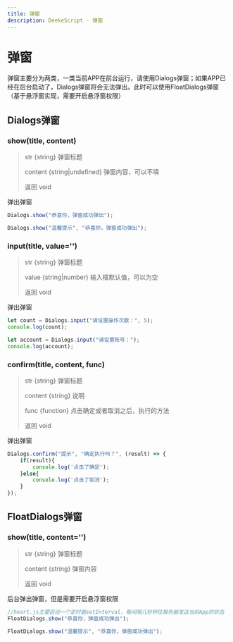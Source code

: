 ```yaml
---
title: 弹窗
description: DeekeScript - 弹窗
---
```


# 弹窗

弹窗主要分为两类，一类当前APP在前台运行，请使用Dialogs弹窗；如果APP已经在后台启动了，Dialogs弹窗将会无法弹出。此时可以使用FloatDialogs弹窗（基于悬浮窗实现，需要开启悬浮窗权限）

## Dialogs弹窗

### show(title, content)
> str {string}  弹窗标题
>
> content {string|undefined}  弹窗内容，可以不填
>
> 返回 void

弹出弹窗

```javascript
Dialogs.show("恭喜你，弹窗成功弹出");

Dialogs.show("温馨提示", "恭喜你，弹窗成功弹出");
```

### input(title, value='')
> str {string}  弹窗标题
>
> value {string|number}  输入框默认值，可以为空
>
> 返回 void

弹出弹窗

```javascript
let count = Dialogs.input("请设置操作次数：", 5);
console.log(count);

let account = Dialogs.input("请设置账号：");
console.log(account);
```

### confirm(title, content, func)
> str {string}  弹窗标题
>
> content {string}  说明
>
> func {function}  点击确定或者取消之后，执行的方法
>
> 返回 void

弹出弹窗

```javascript
Dialogs.confirm("提示", "确定执行吗？", (result) => {
    if(result){
        console.log('点击了确定');
    }else{
        console.log('点击了取消');
    }
});
```


## FloatDialogs弹窗

### show(title, content='')
> str {string}  弹窗标题
>
> content {string}  弹窗内容
>
> 返回 void

后台弹出弹窗，但是需要开启悬浮窗权限

```javascript
//heart.js主要启动一个定时器setInterval，每间隔几秒钟往服务器发送当前App的状态
FloatDialogs.show("恭喜你，弹窗成功弹出");

FloatDialogs.show("温馨提示", "恭喜你，弹窗成功弹出");
```